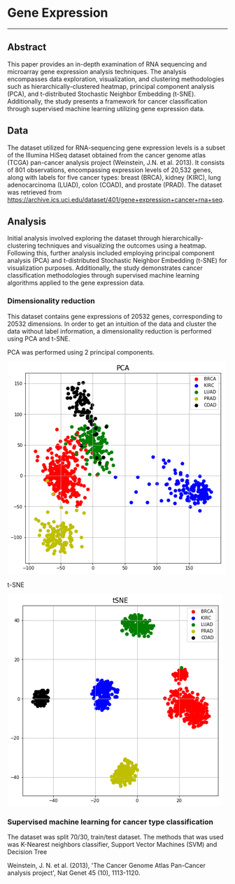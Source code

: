# Gene Expression
---
## Abstract
This paper provides an in-depth examination of RNA sequencing and microarray gene expression analysis techniques. The analysis encompasses data exploration, visualization, and clustering methodologies such as hierarchically-clustered heatmap, principal component analysis (PCA), and t-distributed Stochastic Neighbor Embedding (t-SNE). Additionally, the study presents a framework for cancer classification through supervised machine learning utilizing gene expression data.    


## Data
The dataset utilized for RNA-sequencing gene expression levels is a subset of the Illumina HiSeq dataset obtained from the cancer genome atlas (TCGA) pan-cancer analysis project (Weinstein, J.N. et al. 2013). It consists of 801 observations, encompassing expression levels of 20,532 genes, along with labels for five cancer types: breast (BRCA), kidney (KIRC), lung adenocarcinoma (LUAD), colon (COAD), and prostate (PRAD). The dataset was retrieved from https://archive.ics.uci.edu/dataset/401/gene+expression+cancer+rna+seq.

## Analysis
Initial analysis involved exploring the dataset through hierarchically-clustering techniques and visualizing the outcomes using a heatmap. Following this, further analysis included employing principal component analysis (PCA) and t-distributed Stochastic Neighbor Embedding (t-SNE) for visualization purposes. Additionally, the study demonstrates cancer classification methodologies through supervised machine learning algorithms applied to the gene expression data.

### Dimensionality reduction

This dataset contains gene expressions of 20532 genes, corresponding to 20532 dimensions. In order to get an intuition of the data and cluster the data without label information, a dimensionality reduction is performed using PCA and t-SNE.     

PCA was performed using 2 principal components.

![PCA](PCA.png)

t-SNE 

![t-SNE](tSNE.png) 

### Supervised machine learning for cancer type classification

The dataset was split 70/30, train/test dataset. 
The methods that was used was K-Nearest neighbors classifier, Support Vector Machines (SVM) and Decision Tree


Weinstein, J. N. et al. (2013), 'The Cancer Genome Atlas Pan-Cancer analysis project', Nat Genet 45 (10), 1113-1120. 

